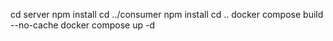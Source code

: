 cd server
npm install
cd ../consumer
npm install
cd ..
docker compose build --no-cache
docker compose up -d
